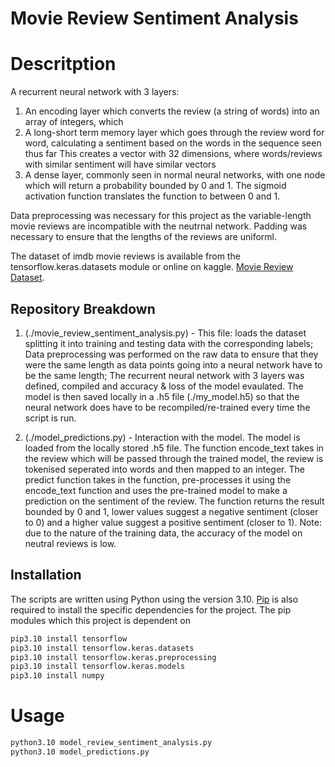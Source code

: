 # Movie Review Sentiment Analysis

# Descritption
A recurrent neural network with 3 layers:
1. An encoding layer which converts the review (a string of words) into an array of integers, which
2. A long-short term memory layer which goes through the review word for word, calculating a sentiment based on the words in the sequence seen thus far
This creates a vector with 32 dimensions, where words/reviews with similar sentiment will have similar vectors
3. A dense layer, commonly seen in normal neural networks, with one node which will return a probability bounded by 0 and 1. The sigmoid activation function translates the function to between 0 and 1.

Data preprocessing was necessary for this project as the variable-length movie reviews are incompatible with the neutrnal network. Padding was necessary to ensure that the lengths of the reviews are uniforml.

The dataset of imdb movie reviews is available from the tensorflow.keras.datasets module or online on kaggle. [Movie Review Dataset](https://www.kaggle.com/datasets/lakshmi25npathi/imdb-dataset-of-50k-movie-reviews).

## Repository Breakdown
1. (./movie_review_sentiment_analysis.py) - This file: loads the dataset splitting it into training and testing data with the corresponding labels; Data preprocessing was performed on the raw data to ensure that they were the same length as data points going into a neural network have to be the same length; The recurrent neural network with 3 layers was defined, compiled and accuracy & loss of the model evaulated.
The model is then saved locally in a .h5 file (./my_model.h5) so that the neural network does have to be recompiled/re-trained every time the script is run.

2. (./model_predictions.py) - Interaction with the model. The model is loaded from the locally stored .h5 file. 
The function encode_text takes in the review which will be passed through the trained model, the review is tokenised seperated into words and then mapped to an integer. 
The predict function takes in the function, pre-processes it using the encode_text function and uses the pre-trained model to make a prediction on the sentiment of the review. The function returns the result bounded by 0 and 1, lower values suggest a negative sentiment (closer to 0) and a higher value suggest a positive sentiment (closer to 1). Note: due to the nature of the training data, the accuracy of the model on neutral reviews is low.

## Installation
The scripts are written using Python using the version 3.10. 
[Pip](https://pypi.org/) is also required to install the specific dependencies for the project.
The pip modules which this project is dependent on
```bash
pip3.10 install tensorflow 
pip3.10 install tensorflow.keras.datasets 
pip3.10 install tensorflow.keras.preprocessing
pip3.10 install tensorflow.keras.models
pip3.10 install numpy
```

# Usage
```bash
python3.10 model_review_sentiment_analysis.py
python3.10 model_predictions.py
```
